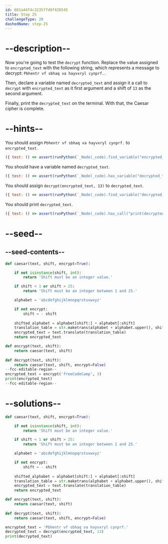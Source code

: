```yaml
---
id: 681a44f4c3235f7d8f428545
title: Step 25
challengeType: 20
dashedName: step-25
---
```


# --description--

Now you're going to test the `decrypt` function. Replace the value assigned to `encrypted_text` with the following string, which represents a message to decrypt: `Pbhentr vf sbhaq va hayvxryl cynprf.`.

Then, declare a variable named `decrypted_text` and assign it a call to `decrypt` with `encrypted_text` as it first argument and a shift of `13` as the second argument.

Finally, print the `decrypted_text` on the terminal. With that, the Caesar cipher is complete.

# --hints--

You should assign `Pbhentr vf sbhaq va hayvxryl cynprf.` to `encrypted_text`.

```js
({ test: () => assert(runPython(`_Node(_code).find_variable("encrypted_text").is_equivalent("encrypted_text = 'Pbhentr vf sbhaq va hayvxryl cynprf.'")`)) })
```

You should have a variable named `decrypted_text`.

```js
({ test: () => assert(runPython(`_Node(_code).has_variable("decrypted_text")`)) })
```

You should assign `decrypt(encrypted_text, 13)` to `decrypted_text`.

```js
({ test: () => assert(runPython(`_Node(_code).find_variable("decrypted_text").is_equivalent("decrypted_text = decrypt(encrypted_text, 13)")`)) })
```

You should print `decrypted_text`.

```js
({ test: () => assert(runPython(`_Node(_code).has_call("print(decrypted_text)")`)) })
```

# --seed--

## --seed-contents--

```py
def caesar(text, shift, encrypt=True):

    if not isinstance(shift, int):
        return 'Shift must be an integer value.'

    if shift < 1 or shift > 25:
        return 'Shift must be an integer between 1 and 25.'

    alphabet = 'abcdefghijklmnopqrstuvwxyz'

    if not encrypt:
        shift = - shift
    
    shifted_alphabet = alphabet[shift:] + alphabet[:shift]
    translation_table = str.maketrans(alphabet + alphabet.upper(), shifted_alphabet + shifted_alphabet.upper())
    encrypted_text = text.translate(translation_table)
    return encrypted_text

def encrypt(text, shift):
    return caesar(text, shift)
    
def decrypt(text, shift):
    return caesar(text, shift, encrypt=False)
--fcc-editable-region--
encrypted_text = encrypt('freeCodeCamp', 3)
print(encrypted_text)
--fcc-editable-region--
```

# --solutions--

```py
def caesar(text, shift, encrypt=True):

    if not isinstance(shift, int):
        return 'Shift must be an integer value.'

    if shift < 1 or shift > 25:
        return 'Shift must be an integer between 1 and 25.'

    alphabet = 'abcdefghijklmnopqrstuvwxyz'

    if not encrypt:
        shift = - shift
    
    shifted_alphabet = alphabet[shift:] + alphabet[:shift]
    translation_table = str.maketrans(alphabet + alphabet.upper(), shifted_alphabet + shifted_alphabet.upper())
    encrypted_text = text.translate(translation_table)
    return encrypted_text

def encrypt(text, shift):
    return caesar(text, shift)
    
def decrypt(text, shift):
    return caesar(text, shift, encrypt=False)

encrypted_text = 'Pbhentr vf sbhaq va hayvxryl cynprf.'
decrypted_text = decrypt(encrypted_text, 13)
print(decrypted_text)
```
